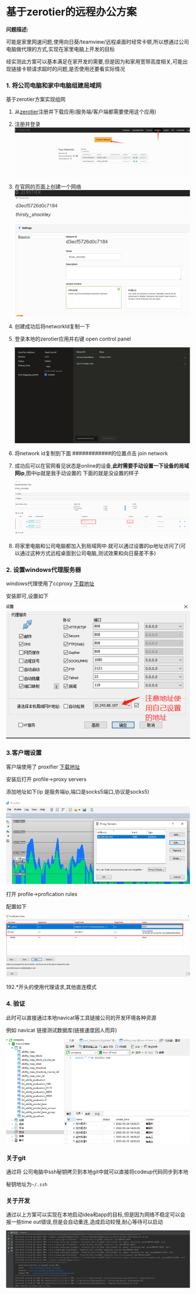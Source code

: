 # 基于zerotier的远程办公方案

**问题描述:**

可能是家里网速问题,使用向日葵/teamview/远程桌面时经常卡顿,所以想通过公司电脑做代理的方式,实现在家里电脑上开发的目标

经实测此方案可以基本满足在家开发的需要,但是因为和家用宽带高度相关,可能出现链接卡顿请求超时的问题,是否使用还要看实际情况

### 1. 将公司电脑和家中电脑组建局域网

基于zerotier方案实现组网

1. 从[zerotier](https://www.zerotier.com/)注册并下载应用(服务端/客户端都需要使用这个应用)

2. 注册并登录![](resource/zerotiernetwork.jpg)

3. 在官网的页面上创建一个网络![](resource/zerotiernetworkaddress.jpg)

4. 创建成功后将networkId复制一下

5. 登录本地的zerotier应用并右键 open control panel

   ![](resource/zertiercontrol.jpg)

6. 将network id复制到下面 ############的位置点击 join network

7. 成功后可以在官网看见状态是online的设备,**此时需要手动设置一下设备的局域网ip**,图中ip就是我手动设置的 下面的就是没设置的样子

   ![](resource/zertieronline.jpg)

8. 将家里电脑和公司电脑都加入到局域网中  就可以通过设置的ip地址访问了(可以通过这种方式远程桌面到公司电脑,测试效果和向日葵差不多)

### 2. 设置windows代理服务器

windows代理使用了ccproxy [下载地址](https://www.zdfans.com/html/17351.html)

安装即可,设置如下

![](resource/ccproxy.png)

### 3.客户端设置

客户端使用了 proxifier   [下载地址](https://www.jb51.net/softs/527902.html)

安装后打开 profile->proxy servers

添加地址如下(ip 是服务端ip,端口是socks5端口,协议是socks5)

![](resource/profileserver.jpg)

打开 profile->profication rules

配置如下

![](resource/proficationrule.jpg)

192.*开头的使用代理请求,其他直连模式

### 4. 验证

此时可以直接通过本地navicat等工具链接公司的开发环境各种资源

例如 navicat 链接测试数据库(链接速度因人而异)

![](resource/navicat.jpg)

### 关于git

通过将 公司电脑中ssh秘钥拷贝到本地git中就可以直接将codeup代码同步到本地

秘钥地址为`~/.ssh`

### 关于开发

通过以上方案可以实现在本地启动idea和app的目标,但是因为网络不稳定可以会报一些time out错误,但是会自动重连,造成启动较慢,耐心等待可以启动

![](resource/apprun.jpg)